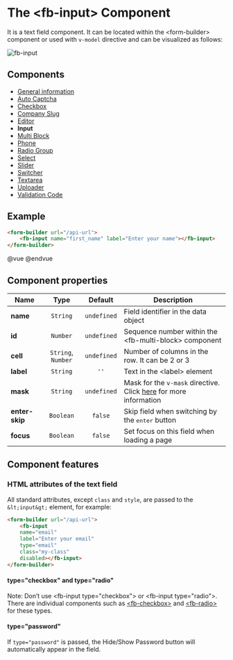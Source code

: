 # The &lt;fb-input&gt; Component

It is a text field component. It can be located within the &lt;form-builder&gt; component or used with `v-model` directive and can be visualized as follows:

![fb-input](https://static.awema.pl/docs/fb-input.png)

## Components
* [General information](./form-builder.md)
* [Auto Captcha](./auto-captcha.md)
* [Checkbox](./checkbox.md)
* [Company Slug](./company-slug.md)
* [Editor](./editor.md)
* **Input**
* [Multi Block](./multi-block.md)
* [Phone](./phone.md)
* [Radio Group](./radio-group.md)
* [Select](./select.md)
* [Slider](./slider.md)
* [Switcher](./switcher.md)
* [Textarea](./textarea.md)
* [Uploader](./uploader.md)
* [Validation Code](./code.md)

## Example

```html
<form-builder url="/api-url">
    <fb-input name="first_name" label="Enter your name"></fb-input>
</form-builder>
```
@vue
<form-builder url="/api-url">
    <fb-input name="first_name" label="Enter your name"></fb-input>
</form-builder>
@endvue


## Component properties

| Name                | Type               | Default             | Description                                       |
|---------------------|:------------------:|:-------------------:|---------------------------------------------------|
| **name**            | `String`           | `undefined`         | Field identifier in the data object               |
| **id**              | `Number`           | `undefined`         | Sequence number within the &lt;fb-multi-block&gt; component    |
| **cell**            | `String`, `Number` | `undefined`         | Number of columns in the row. It can be 2 or 3    |
| **label**           | `String`           | `''`                | Text in the &lt;label&gt; element                 |
| **mask**            | `String`           | `undefined`         | Mask for the `v-mask` directive. Click [here](https://github.com/vuejs-tips/vue-the-mask#tokens) for more information |
| **enter-skip**      | `Boolean`          | `false`             | Skip field when switching by the <kbd>enter</kbd> button |
| **focus**           | `Boolean`          | `false`             | Set focus on this field when loading a page       |


## Component features

### HTML attributes of the text field

All standard attributes, except `class` and `style`, are passed to the `&lt;input&gt;` element, for example:

```html
<form-builder url="/api-url">
    <fb-input
    name="email"
    label="Enter your email"
    type="email"
    class="my-class"
    disabled></fb-input>
</form-builder>
```

<form-builder url="/api-url">
    <fb-input name="email" label="Enter your email" type="email" class="my-class" disabled></fb-input>
</form-builder>

#### type="checkbox" and type="radio"

Note: Don’t use &lt;fb-input type="checkbox"&gt; or &lt;fb-input type="radio"&gt;. There are individual components such as [&lt;fb-checkbox&gt;](./fb-checkbox.md) and [&lt;fb-radio&gt;](./fb-radio.md) for these types.

#### type="password"

If `type="password"` is passed, the Hide/Show Password button will automatically appear in the field.

<form-builder url="/api-url">
    <fb-input name="password" label="Enter your password" type="password"></fb-input>
</form-builder>

